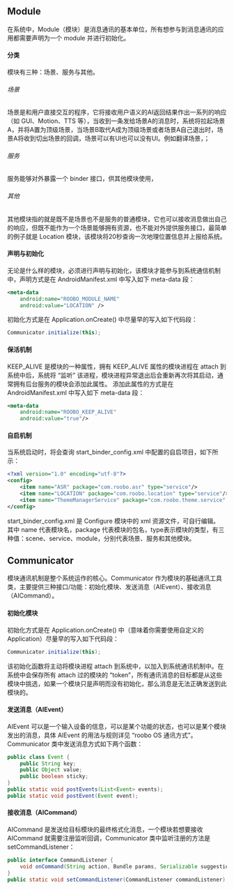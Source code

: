 ## Module
在系统中，Module（模块）是消息通讯的基本单位，所有想参与到消息通讯的应用都需要声明为一个 module 并进行初始化。
#### 分类
模块有三种：场景、服务与其他。
###### 场景
场景是和用户直接交互的程序，它将接收用户语义的AI返回结果作出一系列的响应（如 GUI、Motion、TTS 等），当收到一条发给场景A的消息时，系统将拉起场景A，并将A置为顶级场景，当场景B取代A成为顶级场景或者场景A自己退出时，场景A将收到切出场景的回调，场景可以有UI也可以没有UI。例如翻译场景，；
###### 服务
服务能够对外暴露一个 binder 接口，供其他模块使用，
###### 其他
其他模块指的就是既不是场景也不是服务的普通模块，它也可以接收消息做出自己的响应，但既不能作为一个场景能够拥有资源，也不能对外提供服务接口，最简单的例子就是 Location 模块，该模块将20秒查询一次地理位置信息并上报给系统。
#### 声明与初始化
无论是什么样的模块，必须进行声明与初始化，该模块才能参与到系统通信机制中，声明方式是在 AndroidManifest.xml 中写入如下 meta-data 段：
```xml
<meta-data
    android:name="ROOBO_MODULE_NAME"
    android:value="LOCATION" />
```
初始化方式是在 Application.onCreate() 中尽量早的写入如下代码段：
```java
Communicator.initialize(this);
```
#### 保活机制
KEEP_ALIVE 是模块的一种属性，拥有 KEEP_ALIVE 属性的模块进程在 attach 到系统中后，系统将 “监听” 该进程，模块进程异常退出后会重新再次将其启动，通常拥有后台服务的模块会添加此属性。
添加此属性的方式是在 AndroidManifest.xml 中写入如下 meta-data 段：
```xml
<meta-data
    android:name="ROOBO_KEEP_ALIVE"
    android:value="true"/>
```
#### 自启机制
当系统启动时，将会查询 start_binder_config.xml 中配置的自启项目，如下所示：
``` xml
<?xml version="1.0" encoding="utf-8"?>
<config>
    <item name="ASR" package="com.roobo.asr" type="service"/>
    <item name="LOCATION" package="com.roobo.location" type="service"/>
    <item name="ThemeManagerService" package="com.roobo.theme.service" type="service"/>
</config>
```
start_binder_config.xml 是 Configure 模块中的 xml 资源文件，可自行编辑。
其中 name 代表模块名，package 代表模块的包名，type表示模块的类型，有三种值：scene、service、module，分别代表场景、服务和其他模块。
## Communicator
模块通讯机制是整个系统运作的核心。Communicator 作为模块的基础通讯工具类，主要提供三种接口/功能：初始化模块、发送消息（AIEvent）、接收消息（AICommand）。
#### 初始化模块
初始化方式是在 Application.onCreate() 中（意味着你需要使用自定义的 Application）尽量早的写入如下代码段：
```java
Communicator.initialize(this);
```
该初始化函数将主动将模块进程 attach 到系统中，以加入到系统通讯机制中。在系统中会保存所有 attach 过的模块的 “token”，所有通讯消息的目标都是从这些模块中挑选，如果一个模块只是声明而没有初始化，那么消息是无法正确发送到此模块的。
#### 发送消息（AIEvent）
AIEvent 可以是一个输入设备的信息，可以是某个功能的状态，也可以是某个模块发出的消息，具体 AIEvent 的用法与规则详见 “roobo OS 通讯方式”。
Communicator 类中发送消息方式如下两个函数：
```java
public class Event {
    public String key;
    public Object value;
    public boolean sticky;
}
public static void postEvents(List<Event> events);
public static void postEvent(Event event);
```
#### 接收消息（AICommand）
AICommand 是发送给目标模块的最终格式化消息，一个模块若想要接收 AICommand 就需要注册监听回调，Communicator 类中监听注册的方法是 setCommandListener：
```java
public interface CommandListener {
    void onCommand(String action, Bundle params, Serializable suggestion);
}
public static void setCommandListener(CommandListener commandListener);
```